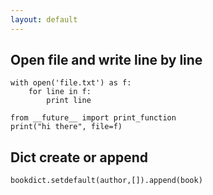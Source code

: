 ```yaml
---
layout: default
---
```


## Open file and write line by line
    
    with open('file.txt') as f:
        for line in f:
            print line

    from __future__ import print_function
    print("hi there", file=f) 

## Dict create or append

    bookdict.setdefault(author,[]).append(book)
